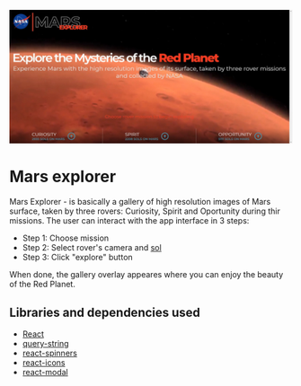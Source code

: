 ![MExplorer](./public/snapshot.jpg)

# Mars explorer

Mars Explorer - is basically a gallery of high resolution images of Mars surface, taken by three rovers: Curiosity, Spirit and Oportunity during thir missions. The user can interact with the app interface in 3 steps:
- Step 1: Choose mission
- Step 2: Select rover's camera and [sol](https://en.wikipedia.org/wiki/Sol_(day_on_Mars))
- Step 3: Click "explore" button
<a/>
When done, the gallery overlay appeares where you can enjoy the beauty of the Red Planet.

## Libraries and dependencies used

- [React](https://reactjs.org/)
- [query-string](https://github.com/sindresorhus/query-string)
- [react-spinners](https://www.npmjs.com/package/react-spinners)
- [react-icons](https://react-icons.github.io/react-icons/)
- [react-modal](https://github.com/reactjs/react-modal)
